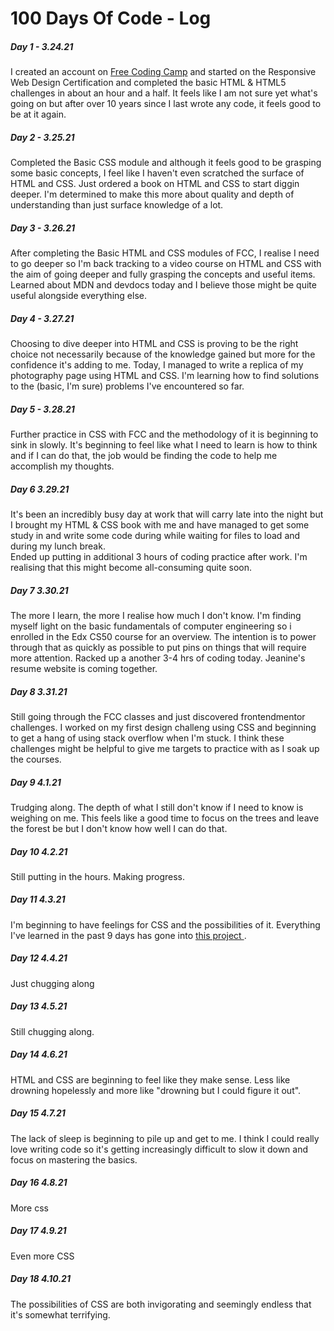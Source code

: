 # 100 Days Of Code - Log

<p>
<h5> Day 1 - 3.24.21 </h5>
 I created an account on <a href="http://freecodingcamp.org"> Free Coding Camp</a> and started on the Responsive Web Design Certification and completed the basic HTML & HTML5 challenges in about an hour and a half. It feels like I am not sure yet what's going on but after over 10 years since I last wrote any code, it feels good to be at it again. 
  </p>

<h5> Day 2 - 3.25.21</h5>
<p> Completed the Basic CSS module and although it feels good to be grasping some basic concepts, I feel like I haven't even scratched the surface of HTML and CSS. Just ordered a book on HTML and CSS to start diggin deeper. I'm determined to make this more about quality and depth of understanding than just surface knowledge of a lot. 
  </p>
  <p>
<h5> Day 3 - 3.26.21</h5>
 After completing the Basic HTML and CSS modules of FCC, I realise I need to go deeper so I'm back tracking to a video course on HTML and CSS with the aim of going deeper and fully grasping the concepts and useful items. Learned about MDN and devdocs today and I believe those might be quite useful alongside everything else.  
</p>

<p>
    <h5> Day 4 - 3.27.21</h5>
    Choosing to dive deeper into HTML and CSS is proving to be the right choice not necessarily because of the knowledge gained but more for the confidence it's adding to me. Today, I managed to write a replica of my photography page using HTML and CSS. I'm learning how to find solutions to the (basic, I'm sure) problems I've encountered so far.  
    </p> 
    <p>
    <h5> Day 5 - 3.28.21</h5>
    Further practice in CSS with FCC and the methodology of it is beginning to sink in slowly. It's beginning to feel like what I need to learn is
    how to think and if I can do that, the job would be finding the code to help me accomplish my thoughts.
    </p>

<p>
    <h5>Day 6 3.29.21 </h5>
    It's been an incredibly busy day at work that will carry late into the night but I brought my HTML & CSS book with me and have managed to get some study in and write some code during while waiting for files to load and during my lunch break. <br>
    Ended up putting in additional 3 hours of coding practice after work. I'm realising that this might become all-consuming quite soon.  
</p>

<p>
   <h5>Day 7 3.30.21 </h5>
   The more I learn, the more I realise how much I don't know. I'm finding myself light on the basic fundamentals of computer engineering so i enrolled in the Edx CS50 course for an overview. The intention is to power through that as quickly as possible to put pins on things that will require more attention. Racked up a another 3-4 hrs of coding today. Jeanine's resume website is coming together.
   </p>
   
   <p>
   <h5>Day 8 3.31.21 </h5>
   Still going through the FCC classes and just discovered frontendmentor challenges. I worked on my first design challeng using CSS and beginning to get a hang of using stack overflow when I'm stuck. I think these challenges might be helpful to give me targets to practice with as I soak up the courses. 
   </p>
   
   <p>
   <h5>Day 9 4.1.21 </h5>
  Trudging along. The depth of what I still don't know if I need to know is weighing on me. This feels like a good time to focus on the trees and leave the forest be but I don't know how well I can do that. 
   </p>
   
   <p>
   <h5>Day 10 4.2.21 </h5>
   Still putting in the hours. Making progress. 
   </p>

   <p>
   <h5>Day 11 4.3.21 </h5>
   I'm beginning to have feelings for CSS and the possibilities of it.  Everything I've learned in the past 9 days has gone into <a href="https://kachisxd.github.io/j9/"> this project </a>. 
   </p>
   <p>
   <h5>Day 12 4.4.21 </h5>
   Just chugging along  
   </p>
   <p>
   <h5>Day 13 4.5.21 </h5>
   Still chugging along.
   </p>

   <p>
   <h5>Day 14 4.6.21 </h5>
   HTML and CSS are beginning to feel like they make sense. Less like drowning hopelessly and more like "drowning but I could figure it out".
   </p>
   <p>
   <h5>Day 15 4.7.21 </h5>
   The lack of sleep is beginning to pile up and get to me. I think I could really love writing code so it's getting increasingly difficult to slow it down and focus on mastering the basics.
   </p>

  <p>
   <h5>Day 16 4.8.21 </h5>
   More css
 </p>

  <p>
   <h5>Day 17 4.9.21 </h5>
   Even more CSS
  </p>

  <p>
   <h5>Day 18 4.10.21 </h5>
   The possibilities of CSS are both invigorating and seemingly endless that it's somewhat terrifying.
  </p>
